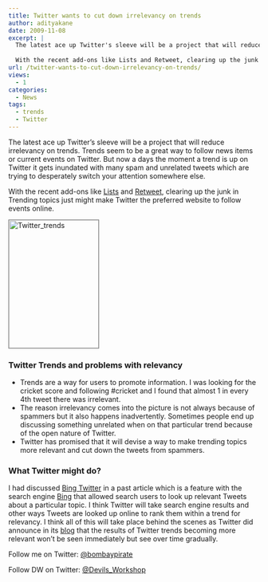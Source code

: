 ```yaml
---
title: Twitter wants to cut down irrelevancy on trends
author: adityakane
date: 2009-11-08
excerpt: |
  The latest ace up Twitter's sleeve will be a project that will reduce irrelevancy on trends. Trends seem to be a great way to follow news items or current events on Twitter. But now a days the moment a trend is up on Twitter it gets inundated with many spam and unrelated tweets which are trying to desperately switch your attention somewhere else.
  
  With the recent add-ons like Lists and Retweet, clearing up the junk in Trending topics just might make Twitter the preferred website to follow events online.
url: /twitter-wants-to-cut-down-irrelevancy-on-trends/
views:
  - 1
categories:
  - News
tags:
  - trends
  - Twitter
---
```

The latest ace up Twitter&#8217;s sleeve will be a project that will reduce irrelevancy on trends. Trends seem to be a great way to follow news items or current events on Twitter. But now a days the moment a trend is up on Twitter it gets inundated with many spam and unrelated tweets which are trying to desperately switch your attention somewhere else.

With the recent add-ons like [Lists][1] and [Retweet][2], clearing up the junk in Trending topics just might make Twitter the preferred website to follow events online.

<img class="alignnone size-full wp-image-16478" style="border: 1px solid grey" src="http://cdn.devilsworkshop.org/files/2009/11/Twitter_trends.png" alt="Twitter_trends" width="180" height="257" />

### Twitter Trends and problems with relevancy

  * Trends are a way for users to promote information. I was looking for the cricket score and following #cricket and I found that almost 1 in every 4th tweet there was irrelevant.
  * The reason irrelevancy comes into the picture is not always because of spammers but it also happens inadvertently. Sometimes people end up discussing something unrelated when on that particular trend because of the open nature of Twitter.
  * Twitter has promised that it will devise a way to make trending topics more relevant and cut down the tweets from spammers.

### What Twitter might do?

I had discussed [Bing Twitter][3] in a past article which is a feature with the search engine <a href="http://www.bing.com" onclick="_gaq.push(['_trackEvent', 'outbound-article', 'http://www.bing.com', 'Bing']);" >Bing</a> that allowed search users to look up relevant Tweets about a particular topic. I think Twitter will take search engine results and other ways Tweets are looked up online to rank them within a trend for relevancy. I think all of this will take place behind the scenes as Twitter did announce in its <a href="http://blog.twitter.com/2009/11/retweet-limited-rollout.html" onclick="_gaq.push(['_trackEvent', 'outbound-article', 'http://blog.twitter.com/2009/11/retweet-limited-rollout.html', 'blog']);" >blog</a> that the results of Twitter trends becoming more relevant won&#8217;t be seen immediately but see over time gradually.

Follow me on Twitter: <a href="http://twitter.com/bombaypirate" onclick="_gaq.push(['_trackEvent', 'outbound-article', 'http://twitter.com/bombaypirate', '@bombaypirate']);" >@bombaypirate</a>

Follow DW on Twitter: <a href="http://twitter.com/devils_workshop" onclick="_gaq.push(['_trackEvent', 'outbound-article', 'http://twitter.com/devils_workshop', '@Devils_Workshop']);" >@Devils_Workshop</a>

 [1]: http://devilsworkshop.org/bulk-following-starts-with-twitter-lists/
 [2]: http://devilsworkshop.org/twitter-wants-to-retweet/
 [3]: http://devilsworkshop.org/search-twitter-with-bing/
